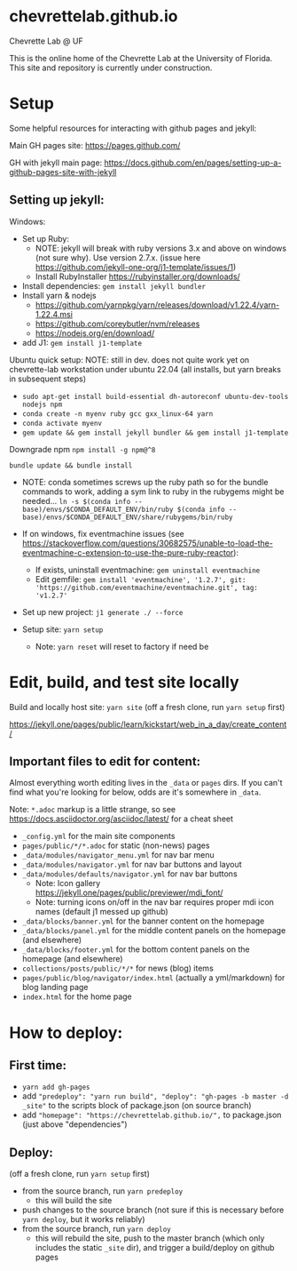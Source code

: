 # chevrettelab.github.io
Chevrette Lab @ UF

This is the online home of the Chevrette Lab at the University of Florida. This site and repository is currently under construction.

# Setup

Some helpful resources for interacting with github pages and jekyll:

Main GH pages site: https://pages.github.com/

GH with jekyll main page: https://docs.github.com/en/pages/setting-up-a-github-pages-site-with-jekyll

## Setting up jekyll:
Windows:
- Set up Ruby:
  - NOTE: jekyll will break with ruby versions 3.x and above on windows (not sure why). Use version 2.7.x. (issue here https://github.com/jekyll-one-org/j1-template/issues/1)
  - Install RubyInstaller https://rubyinstaller.org/downloads/
- Install dependencies: `gem install jekyll bundler`
- Install yarn & nodejs
  - https://github.com/yarnpkg/yarn/releases/download/v1.22.4/yarn-1.22.4.msi
  - https://github.com/coreybutler/nvm/releases
  - https://nodejs.org/en/download/
- add J1: `gem install j1-template`

Ubuntu quick setup:
NOTE: still in dev. does not quite work yet on chevrette-lab workstation under ubuntu 22.04 (all installs, but yarn breaks in subsequent steps)
- `sudo apt-get install build-essential dh-autoreconf ubuntu-dev-tools nodejs npm`
- `conda create -n myenv ruby gcc gxx_linux-64 yarn`
- `conda activate myenv`
- `gem update && gem install jekyll bundler && gem install j1-template`

Downgrade npm
`npm install -g npm@^8`

`bundle update && bundle install`
  - NOTE: conda sometimes screws up the ruby path so for the bundle commands to work, adding a sym link to ruby in the rubygems might be needed... `ln -s $(conda info --base)/envs/$CONDA_DEFAULT_ENV/bin/ruby $(conda info --base)/envs/$CONDA_DEFAULT_ENV/share/rubygems/bin/ruby`

- If on windows, fix eventmachine issues (see https://stackoverflow.com/questions/30682575/unable-to-load-the-eventmachine-c-extension-to-use-the-pure-ruby-reactor):
  - If exists, uninstall eventmachine: `gem uninstall eventmachine `
  - Edit gemfile: `gem install 'eventmachine', '1.2.7', git: 'https://github.com/eventmachine/eventmachine.git', tag: 'v1.2.7'`
- Set up new project: `j1 generate ./ --force`
- Setup site: `yarn setup`
  - Note: `yarn reset` will reset to factory if need be

# Edit, build, and test site locally

Build and locally host site: `yarn site` (off a fresh clone, run `yarn setup` first)

https://jekyll.one/pages/public/learn/kickstart/web_in_a_day/create_content/

## Important files to edit for content:

Almost everything worth editing lives in the `_data` or `pages` dirs. If you can't find what you're looking for below, odds are it's somewhere in `_data`.

Note: `*.adoc` markup is a little strange, so see https://docs.asciidoctor.org/asciidoc/latest/ for a cheat sheet

- `_config.yml` for the main site components
- `pages/public/*/*.adoc` for static (non-news) pages
- `_data/modules/navigator_menu.yml` for nav bar menu
- `_data/modules/navigator.yml` for nav bar buttons and layout
- `_data/modules/defaults/navigator.yml` for nav bar buttons
  - Note: Icon gallery https://jekyll.one/pages/public/previewer/mdi_font/
  - Note: turning icons on/off in the nav bar requires proper mdi icon names (default j1 messed up github)
- `_data/blocks/banner.yml` for the banner content on the homepage
- `_data/blocks/panel.yml` for the middle content panels on the homepage (and elsewhere)
- `_data/blocks/footer.yml` for the bottom content panels on the homepage (and elsewhere)
- `collections/posts/public/*/*` for news (blog) items
- `pages/public/blog/navigator/index.html` (actually a yml/markdown) for blog landing page
- `index.html` for the home page

# How to deploy:

## First time:
- `yarn add gh-pages`
- add `"predeploy": "yarn run build",
    "deploy": "gh-pages -b master -d _site"`
	to the scripts block of package.json (on source branch)
- add `"homepage": "https://chevrettelab.github.io/",`
	to package.json (just above "dependencies")
	
## Deploy:
(off a fresh clone, run `yarn setup` first)
- from the source branch, run `yarn predeploy`
  - this will build the site
- push changes to the source branch (not sure if this is necessary before `yarn deploy`, but it works reliably)
- from the source branch, run `yarn deploy`
  - this will rebuild the site, push to the master branch (which only includes the static `_site` dir), and trigger a build/deploy on github pages  
